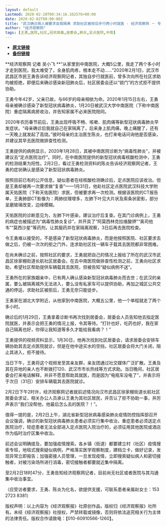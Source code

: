 ```yaml
---
layout: default
Lastmod: 2020-02-28T09:34:16.102576+00:00
date: 2020-02-02T00:00:00Z
title: "武汉确诊病人被要求自我隔离 求助社区被拒后步行两小时就医 - 经济观察网 － 专业财经新闻网站"
author: "经济观察网"
tags: [王勇,医院,社区,冠状病毒,居委会,肺炎,定点医院,中南]
---
```


* [**原文链接**](https://web.archive.org/web/20200203163837/http://www.eeo.com.cn/2020/0202/375421.shtml)
* [**备份链接**](https://web.archive.org/web/20200203163837/http://www.eeo.com.cn/2020/0202/375421.shtml)


**经济观察网 记者 吴小飞 **“从家里到中南医院，大概5公里，我走了两个多小时才走到医院，我太难受了，全身肌肉疼，根本走不动……”2020年2月1日，武汉市武昌区市民王勇告诉经济观察网记者，其独自步行就医前，曾多次向所在社区求助均被拒绝，即便后来确诊感染新冠肺炎后，社区居委会还以“锁门”的方式拒不提供协助。

王勇今年42岁，父亲已故，与66岁的母亲相依为命。2020年1月15日左右，王勇母亲被确诊感染了新型冠状病毒肺炎，1月20日被武汉大学中南医院（下称中南医院）重症隔离病房收治，并告知家属不必来医院陪同。

2020年农历春节前后，王勇出现呼吸不畅、咳嗽、肌肉痛等新型冠状病毒肺炎早发症状。“母亲确诊后我就自己在家隔离了，后来身上肌肉痛，晚上痛醒了，还有一天晚上就发起了高烧。”彼时母亲的主治医生陈炎，也打来电话问询他是否感染，并建议其早去医院做排查性检测。

王勇提供的病例显示，2020年1月28日，其被中南医院诊断为“病毒性肺炎”，并被建议去“定点医院治疗”。同时，在中南医院提供的新型冠状病毒核酸检测中，王勇的检测结果为阳性。2月2日，看过王勇检测资料的陈炎告诉经济观察网记者，王勇的症状确认是感染了新型冠状病毒肺炎。

按照目前已有的公开信息，疑似患者在经核酸检测确诊后，定点医院应该收治。但是王勇却被再一次要求做“复查”——1月31日，他赴社区定点医院武汉科技大学附属天佑医院（下称天佑医院）求医，但被要求再一次检测。根据该医院的CT报告单，王勇肺部CT影像为：两肺纹理增多，左肺下叶见大片状及索条状密影，部分呈磨玻璃改变，边缘模糊。

天佑医院的诊断意见为，左肺下叶感染，建议治疗后复查。在其门诊病例上，王勇的病症也被描述为“病毒性肺炎复诊”，并开具了“阿莫西林克拉维酸钾”“奥司他韦”“莫西沙星”等药剂，让其服药并在家隔离观察，3日后再去医院检查。

令王勇难以接受的，不是感染了新型冠状病毒肺炎，而是他按照医院、社区要求去做之后，仍被一次次的拒之门外，连求助社区找一辆车子载其去医院都非常困难。

在尚未确诊之前，按照社区的要求，王勇就把自己的情况上报给了所在的武汉市武昌区徐家棚街道长航社区居委会。在去中南医院做排查性检测之前，王勇向社区求助，希望社区帮助提供车辆载其去医院，但被告知“疑似病例不送”。

王勇所在的家族姻亲中，已有两人确认感染新型冠状病毒肺炎而去世；在武汉的亲属，要么被隔离城外无法进入，要么没有私家车可以提供协助，再加之城区公共交通的停运，求助社区被拒后，王勇无奈只能徒步。

王勇家在湖北大学附近，从他家到中南医院，大概五公里，他一个单程就走了两个多小时。

确诊后的1月29日，王勇拿着诊断书再次找到居委会，居委会人员告知他去指定医院就医，并表示会把王勇的情况上报，令其等待。“打针也好，吃药也好，我在家自己隔离也好，你得让我知道等多久才能给我看病？！”

王勇提供的视频资料显示，1月30日，他再次找到社区居委会，请求居委会安排车辆协助其去定点医院就诊，但是在他中途买水的空挡，社区居委会将大门关闭，阻止其进入，拒不接待。

当日下午，王勇将这个视频发至其亲友群，亲友团通过社交媒体广泛扩散。王勇及其在异地的亲人也不断拨打120、武汉市市长热线等方式求助。当日晚间，社区居委会打来电话解释，并非不愿意帮助其就医，而是因为“电瓶车没电了”，并表示将于次日（31日）安排车辆载其去医院就诊。

2月2日下午2时许，经济观察网记者就前述情况向汉市武昌区徐家棚街道长航社区居委会求证，相关办公人员承认王勇为其社区居民，并否认了拒不协助一事，并厉声表示“我们没帮他，他最后怎么去的医院？！”。

值得一提的是，2月2日上午，湖北省新型冠状病毒感染肺炎疫情防控指挥部召开会议强调，确诊的新型冠状病毒肺炎患者必须实行集中收治，重症患者必须送定点医院治疗，轻症患者无法全部进入定点医院入院治疗的，必须征用其他医院或酒店作为临时治疗区集中收治。

前述会议明确提及，要加强疫情搜索。各乡镇（街道）都要建立村（社区）疫情搜索专班，地毯式搜索疑似病例，严格落实医学观察制度，建档立卡，做好记录，发现异常立即报告；加强密接人员管理，一旦发现疫情，立即搜索疑似病人和密切接触者，对被污染场所进行消毒，密切接触者都要就近集中隔离。

至2月2日18时47分，王勇告知经济观察网记者，目前尚无社区或者医院与其沟通集中收治事宜。

（应受访者要求，王勇、陈炎为化名，欲提供支援，可联系患者亲属赵女士：153 2723 8381）

版权声明：以上内容为《经济观察报》社原创作品，版权归《经济观察报》社所有。未经《经济观察报》社授权，严禁转载或镜像，否则将依法追究相关行为主体的法律责任。版权合作请致电：【010-60910566-1260】。

